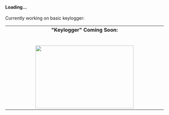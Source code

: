 #### Loading...
Currently working on basic keylogger:

<table>
    <tbody>
        <tr valign="top">
			<td width="30%" align="center">
				<span><strong>"Keylogger" Coming Soon:</strong></span><br><br><br>
				<img height="200px" src="https://media.giphy.com/media/13rQ7rrTrvZXlm/giphy.gif"  width="80%">
			</td>
    </tbody>
</table>
